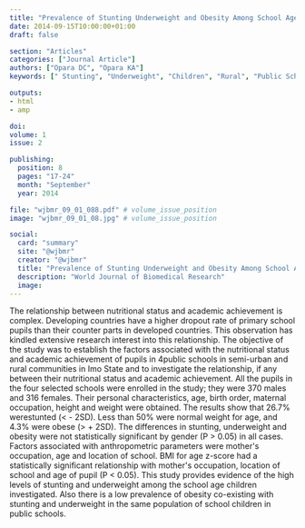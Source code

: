 ```yaml
---
title: "Prevalence of Stunting Underweight and Obesity Among School Aged Children in Public Schools in Emekukwu Upe and Umunan Towns in Imo State"
date: 2014-09-15T10:00:00+01:00
draft: false

section: "Articles"
categories: ["Journal Article"]
authors: ["Opara DC", "Opara KA"]
keywords: [" Stunting", "Underweight", "Children", "Rural", "Public Schools"]

outputs: 
- html
- amp

doi:
volume: 1
issue: 2

publishing:
  position: 8
  pages: "17-24"
  month: "September"
  year: 2014

file: "wjbmr_09_01_088.pdf" # volume_issue_position
image: "wjbmr_09_01_08.jpg" # volume_issue_position

social:
  card: "summary"
  site: "@wjbmr"
  creator: "@wjbmr"
  title: "Prevalence of Stunting Underweight and Obesity Among School Aged Children in Public Schools in Emekukwu Upe and Umunan Towns in Imo State"
  description: "World Journal of Biomedical Research"
  image:
---
```

The relationship between nutritional status and academic achievement is complex. Developing countries have a higher dropout rate of primary school pupils than their counter parts in developed countries. This observation has kindled extensive research interest into this relationship. The objective of the study was to establish the factors associated with the nutritional status and academic achievement of pupils in 4public schools in semi-urban and rural communities in Imo State and to investigate the relationship, if any between their nutritional status and academic achievement. All the pupils in the four selected schools were enrolled in the study; they were 370 males and 316 females. Their personal characteristics, age, birth order, maternal occupation, height and weight were obtained. The results show that 26.7% werestunted (< - 2SD). Less than 50% were normal weight for age, and 4.3% were obese (> + 2SD). The differences in stunting, underweight and obesity were not statistically significant by gender (P > 0.05) in all cases. Factors associated with anthropometric parameters were mother's occupation, age and location of school. BMI for age z-score had a statistically significant relationship with mother's occupation, location of school and age of pupil (P < 0.05). This study provides evidence of the high levels of stunting and underweight among the school age children investigated. Also there is a low prevalence of obesity co-existing with stunting and underweight in the same population of school children in public schools.
